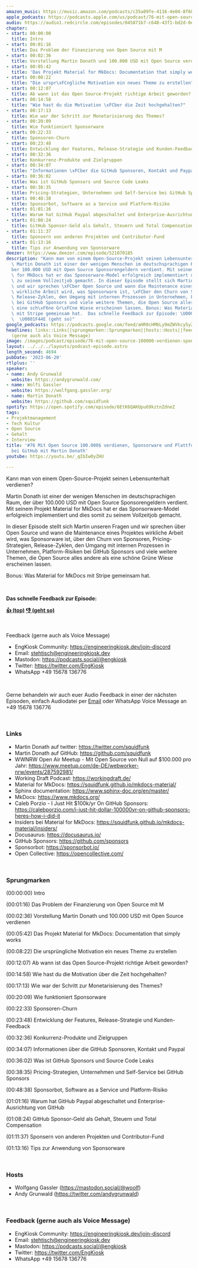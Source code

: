 ```yaml
---
amazon_music: https://music.amazon.com/podcasts/c35a09fe-4116-4e04-8f68-77d61b112e46/episodes/8840a83c-a797-4496-a1eb-b24b28b28083/engineering-kiosk-76-mit-open-source-100-000-verdienen-sponsorware-und-plattform-risiken-bei-github-mit-martin-donath
apple_podcasts: https://podcasts.apple.com/us/podcast/76-mit-open-source-100-000%24-verdienen-sponsorware-und/id1603082924?i=1000617648795&uo=4
audio: https://audio1.redcircle.com/episodes/845871b7-c648-43f1-bd2d-0ebe28620dca/stream.mp3
chapter:
- start: 00:00:00
  title: Intro
- start: 00:01:16
  title: Das Problem der Finanzierung von Open Source mit M
- start: 00:02:36
  title: Vorstellung Martin Donath und 100.000 USD mit Open Source verdienen
- start: 00:05:42
  title: 'Das Projekt Material for MkDocs: Documentation that simply works'
- start: 00:08:22
  title: "Die urspr\xFCngliche Motivation ein neues Theme zu erstellen"
- start: 00:12:07
  title: Ab wann ist das Open Source-Projekt richtige Arbeit geworden?
- start: 00:14:58
  title: "Wie hast du die Motivation \xFCber die Zeit hochgehalten?"
- start: 00:17:13
  title: Wie war der Schritt zur Monetarisierung des Themes?
- start: 00:20:09
  title: Wie funktioniert Sponsorware
- start: 00:22:33
  title: Sponsoren-Churn
- start: 00:23:48
  title: Entwicklung der Features, Release-Strategie und Kunden-Feedback
- start: 00:32:36
  title: Konkurrenz-Produkte und Zielgruppen
- start: 00:34:07
  title: "Informationen \xFCber die GitHub Sponsoren, Kontakt und Paypal"
- start: 00:36:02
  title: Was ist GitHub Sponsors und Source Code Leaks
- start: 00:38:35
  title: Pricing-Strategien, Unternehmen und Self-Service bei GitHub Sponsors
- start: 00:48:38
  title: Sponsorbot, Software as a Service und Platform-Risiko
- start: 01:01:16
  title: Warum hat GitHub Paypal abgeschaltet und Enterprise-Ausrichtung von GitHub
- start: 01:08:24
  title: GitHub Sponsor-Geld als Gehalt, Steuern und Total Compensation
- start: 01:11:37
  title: Sponsern von anderen Projekten und Contributor-Fund
- start: 01:13:16
  title: Tips zur Anwendung von Sponsorware
deezer: https://www.deezer.com/episode/521070185
description: "Kann man von einem Open-Source-Projekt seinen Lebensunterhalt verdienen?\
  \ Martin Donath ist einer der wenigen Menschen im deutschsprachigen Raum, der \xFC\
  ber 100.000 USD mit Open Source Sponsorengeldern verdient. Mit seinem Projekt Material\
  \ for MkDocs hat er das Sponsorware-Model erfolgreich implementiert und dies somit\
  \ zu seinem Vollzeitjob gemacht. In dieser Episode stellt sich Martin unseren Fragen\
  \ und wir sprechen \xFCber Open Source und wann die Maintenance eines Projektes\
  \ wirkliche Arbeit wird, was Sponsorware ist, \xFCber den Churn von Sponsoren, Pricing-Strategien,\
  \ Release-Zyklen, den Umgang mit internen Prozessen in Unternehmen, Platform-Risiken\
  \ bei GitHub Sponsors und viele weitere Themen, die Open Source alles andere als\
  \ eine sch\xF6ne Gr\xFCne Wiese erscheinen lassen. Bonus: Was Material for MkDocs\
  \ mit Stripe gemeinsam hat.  Das schnelle Feedback zur Episode: \U0001F44D (top)\
  \  \U0001F44E (geht so)"
google_podcasts: https://podcasts.google.com/feed/aHR0cHM6Ly9mZWVkcy5yZWRjaXJjbGUuY29tLzBlY2ZkZmQ3LWZkYTEtNGMzZC05NTE1LTQ3NjcyN2Y5ZGY1ZQ/episode/MThmNDQzNGUtNzM1My00MDgzLTgzYTctODk2MDdlMTJjMjY2?sa=X&ved=2ahUKEwjm85OcyuL_AhUOm44IHWV9CrYQkfYCegQIARAF
headlines: links::Links||sprungmarken::Sprungmarken||hosts::Hosts||feedback-gerne-auch-als-voice-message::Feedback
  (gerne auch als Voice Message)
image: /images/podcast/episode/76-mit-open-source-100000-verdienen-sponsorware-und-plattform-risiken-bei-github-mit-martin-donath.jpg
layout: ../../../layouts/podcast-episode.astro
length_second: 4694
pubDate: '2023-06-20'
rtlplus: ''
speaker:
- name: Andy Grunwald
  website: https://andygrunwald.com/
- name: Wolfi Gassler
  website: https://wolfgang.gassler.org/
- name: Martin Donath
  website: https://github.com/squidfunk
spotify: https://open.spotify.com/episode/6EtK6QAKUpu69kztnZdneZ
tags:
- Projektmanagement
- Tech Kultur
- Open Source
- Gehalt
- Interview
title: '#76 Mit Open Source 100.000$ verdienen, Sponsorware und Plattform-Risiken
  bei GitHub mit Martin Donath'
youtube: https://youtu.be/_qIbIw0yZHU

---
```

<p>Kann man von einem Open-Source-Projekt seinen Lebensunterhalt verdienen?</p><p>Martin Donath ist einer der wenigen Menschen im deutschsprachigen Raum, der über 100.000 USD mit Open Source Sponsorengeldern verdient. Mit seinem Projekt Material for MkDocs hat er das Sponsorware-Model erfolgreich implementiert und dies somit zu seinem Vollzeitjob gemacht.</p><p>In dieser Episode stellt sich Martin unseren Fragen und wir sprechen über Open Source und wann die Maintenance eines Projektes wirkliche Arbeit wird, was Sponsorware ist, über den Churn von Sponsoren, Pricing-Strategien, Release-Zyklen, den Umgang mit internen Prozessen in Unternehmen, Platform-Risiken bei GitHub Sponsors und viele weitere Themen, die Open Source alles andere als eine schöne Grüne Wiese erscheinen lassen.</p><p>Bonus: Was Material for MkDocs mit Stripe gemeinsam hat.</p><p><br></p><p><strong>Das schnelle Feedback zur Episode:</strong></p><p><a href="https://api.openpodcast.dev/feedback/76/upvote" rel="nofollow"><strong>👍 (top)</strong></a><strong>  </strong><a href="https://api.openpodcast.dev/feedback/76/downvote" rel="nofollow"><strong>👎 (geht so)</strong></a></p><p><br></p><p>Feedback (gerne auch als Voice Message)</p><ul><li>EngKiosk Community: <a href="https://engineeringkiosk.dev/join-discord">https://engineeringkiosk.dev/join-discord</a> </li><li>Email: <a href="mailto:stehtisch@engineeringkiosk.dev" rel="nofollow">stehtisch@engineeringkiosk.dev</a></li><li>Mastodon: <a href="https://podcasts.social/@engkiosk" rel="nofollow">https://podcasts.social/@engkiosk</a></li><li>Twitter: <a href="https://twitter.com/EngKiosk" rel="nofollow">https://twitter.com/EngKiosk</a></li><li>WhatsApp +49 15678 136776</li></ul><p><br></p><p>Gerne behandeln wir auch euer Audio Feedback in einer der nächsten Episoden, einfach Audiodatei per <a href="https://engineeringkiosk.dev/kontakt/">Email</a> oder WhatsApp Voice Message an +49 15678 136776</p><p><br></p><h3 id="links">Links</h3><ul><li>Martin Donath auf twitter: <a href="https://twitter.com/squidfunk" rel="nofollow">https://twitter.com/squidfunk</a></li><li>Martin Donath auf GitHub: <a href="https://github.com/squidfunk" rel="nofollow">https://github.com/squidfunk</a></li><li>WWNRW Open Air Meetup - Mit Open Source von Null auf $100.000 pro Jahr: <a href="https://www.meetup.com/de-DE/webworker-nrw/events/287592981/" rel="nofollow">https://www.meetup.com/de-DE/webworker-nrw/events/287592981/</a></li><li>Working Draft Podcast: <a href="https://workingdraft.de/" rel="nofollow">https://workingdraft.de/</a></li><li>Material for MkDocs: <a href="https://squidfunk.github.io/mkdocs-material/" rel="nofollow">https://squidfunk.github.io/mkdocs-material/</a></li><li>Sphinx documentation: <a href="https://www.sphinx-doc.org/en/master/" rel="nofollow">https://www.sphinx-doc.org/en/master/</a></li><li>MkDocs: <a href="https://www.mkdocs.org/" rel="nofollow">https://www.mkdocs.org/</a></li><li>Caleb Porzio - I Just Hit $100k/yr On GitHub Sponsors: <a href="https://calebporzio.com/i-just-hit-dollar-100000yr-on-github-sponsors-heres-how-i-did-it" rel="nofollow">https://calebporzio.com/i-just-hit-dollar-100000yr-on-github-sponsors-heres-how-i-did-it</a></li><li>Insiders bei Material for MkDocs: <a href="https://squidfunk.github.io/mkdocs-material/insiders/" rel="nofollow">https://squidfunk.github.io/mkdocs-material/insiders/</a></li><li>Docusaurus: <a href="https://docusaurus.io/" rel="nofollow">https://docusaurus.io/</a></li><li>GitHub Sponsors: <a href="https://github.com/sponsors" rel="nofollow">https://github.com/sponsors</a></li><li>Sponsorbot: <a href="https://sponsorbot.io/" rel="nofollow">https://sponsorbot.io/</a></li><li>Open Collective: <a href="https://opencollective.com/" rel="nofollow">https://opencollective.com/</a></li></ul><p><br></p><h3 id="sprungmarken">Sprungmarken</h3><p>(00:00:00) Intro</p><p>(00:01:16) Das Problem der Finanzierung von Open Source mit M</p><p>(00:02:36) Vorstellung Martin Donath und 100.000 USD mit Open Source verdienen</p><p>(00:05:42) Das Projekt Material for MkDocs: Documentation that simply works</p><p>(00:08:22) Die ursprüngliche Motivation ein neues Theme zu erstellen</p><p>(00:12:07) Ab wann ist das Open Source-Projekt richtige Arbeit geworden?</p><p>(00:14:58) Wie hast du die Motivation über die Zeit hochgehalten?</p><p>(00:17:13) Wie war der Schritt zur Monetarisierung des Themes?</p><p>(00:20:09) Wie funktioniert Sponsorware</p><p>(00:22:33) Sponsoren-Churn</p><p>(00:23:48) Entwicklung der Features, Release-Strategie und Kunden-Feedback</p><p>(00:32:36) Konkurrenz-Produkte und Zielgruppen</p><p>(00:34:07) Informationen über die GitHub Sponsoren, Kontakt und Paypal</p><p>(00:36:02) Was ist GitHub Sponsors und Source Code Leaks</p><p>(00:38:35) Pricing-Strategien, Unternehmen und Self-Service bei GitHub Sponsors</p><p>(00:48:38) Sponsorbot, Software as a Service und Platform-Risiko</p><p>(01:01:16) Warum hat GitHub Paypal abgeschaltet und Enterprise-Ausrichtung von GitHub</p><p>(01:08:24) GitHub Sponsor-Geld als Gehalt, Steuern und Total Compensation</p><p>(01:11:37) Sponsern von anderen Projekten und Contributor-Fund</p><p>(01:13:16) Tips zur Anwendung von Sponsorware</p><p><br></p><h3 id="hosts">Hosts</h3><ul><li>Wolfgang Gassler (<a href="https://mastodon.social/@woolf" rel="nofollow">https://mastodon.social/@woolf</a>)</li><li>Andy Grunwald (<a href="https://twitter.com/andygrunwald" rel="nofollow">https://twitter.com/andygrunwald</a>)</li></ul><p><br></p><h3 id="feedback-gerne-auch-als-voice-message">Feedback (gerne auch als Voice Message)</h3><ul><li>EngKiosk Community: <a href="https://engineeringkiosk.dev/join-discord">https://engineeringkiosk.dev/join-discord</a> </li><li>Email: <a href="mailto:stehtisch@engineeringkiosk.dev" rel="nofollow">stehtisch@engineeringkiosk.dev</a></li><li>Mastodon: <a href="https://podcasts.social/@engkiosk" rel="nofollow">https://podcasts.social/@engkiosk</a></li><li>Twitter: <a href="https://twitter.com/EngKiosk" rel="nofollow">https://twitter.com/EngKiosk</a></li><li>WhatsApp +49 15678 136776</li></ul>
